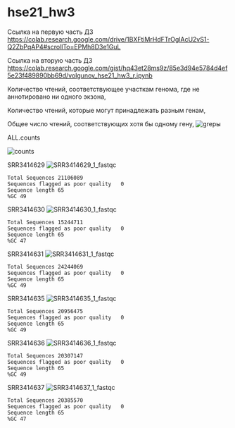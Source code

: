 # hse21_hw3

Ссылка на первую часть ДЗ https://colab.research.google.com/drive/1BXFtiMrHdFTrOglAcU2vS1-Q2ZbPqAP4#scrollTo=EPMh8D3e1GuL

Ссылка на вторую часть ДЗ https://colab.research.google.com/gist/hq43et28ms9z/85e3d94e5784d4ef5e23f489890bb69d/volgunov_hse21_hw3_r.ipynb

Количество чтений, соответствующее участкам генома, где не аннотировано ни одного экзона,

Количество чтений, которые могут принадлежать разным генам,

Общее число чтений, соответствующих хотя бы одному гену,
![grepы](https://user-images.githubusercontent.com/91056319/144660413-fd3d7ad4-ac6a-4da9-b319-ecc1cbf4c34c.JPG)



ALL.counts

![counts](https://user-images.githubusercontent.com/91056319/144661002-bab2029d-bfb7-4207-adfd-024febee9318.JPG)


  SRR3414629
![SRR3414629_1_fastqc](https://user-images.githubusercontent.com/91056319/144661877-f1c7d249-8ad1-40b8-9df3-bde27ff6291c.JPG)

    Total Sequences	21106089
    Sequences flagged as poor quality	0
    Sequence length	65
    %GC	49


  SRR3414630
![SRR3414630_1_fastqc](https://user-images.githubusercontent.com/91056319/144661889-deeb3f33-29e0-4f87-8076-96760a38d7e6.JPG)

    Total Sequences	15244711
    Sequences flagged as poor quality	0
    Sequence length	65
    %GC	47


  SRR3414631
![SRR3414631_1_fastqc](https://user-images.githubusercontent.com/91056319/144661902-7f1fbede-b342-47d1-a845-fdc4593fef6c.JPG)

    Total Sequences	24244069
    Sequences flagged as poor quality	0
    Sequence length	65
    %GC	49


  SRR3414635
![SRR3414635_1_fastqc](https://user-images.githubusercontent.com/91056319/144661923-c2324f35-c031-4cdc-818d-a307fc73a140.JPG)

    Total Sequences	20956475
    Sequences flagged as poor quality	0
    Sequence length	65
    %GC	49


SRR3414636
![SRR3414636_1_fastqc](https://user-images.githubusercontent.com/91056319/144661932-1e61ca60-b601-45c9-bcfd-3dcdbf6cee88.JPG)

    Total Sequences	20307147
    Sequences flagged as poor quality	0
    Sequence length	65
    %GC	49


  SRR3414637
![SRR3414637_1_fastqc](https://user-images.githubusercontent.com/91056319/144661946-1a637d55-a2d6-46e9-b63b-f2ec709dceb2.JPG)

    Total Sequences	20385570
    Sequences flagged as poor quality	0
    Sequence length	65
    %GC	47
